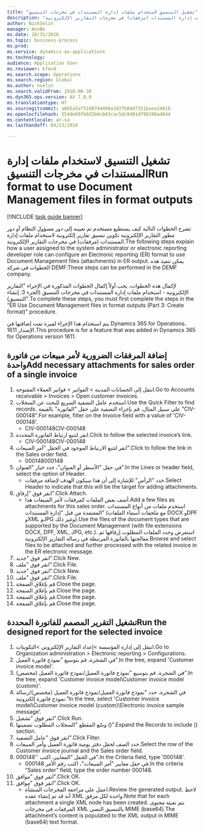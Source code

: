 ```yaml
--- 
title: "تشغيل التنسيق لاستخدام ملفات إدارة المستندات في مخرجات التنسيق‬"
description: "تشرح الخطوات التالية كيف يستطيع مستخدم تم تعيينه إلى دور مسؤول النظام أو دور مطور التقارير الإلكترونية تكوين تنسيق تقارير إلكترونية لاستخدام ملفات إدارة المستندات (مرفقات) في مخرجات التقارير الإلكترونية."
author: NickSelin
manager: AnnBe
ms.date: 10/31/2016
ms.topic: business-process
ms.prod: 
ms.service: dynamics-ax-applications
ms.technology: 
audience: Application User
ms.reviewer: kfend
ms.search.scope: Operations
ms.search.region: Global
ms.author: nselin
ms.search.validFrom: 2016-06-30
ms.dyn365.ops.version: AX 7.0.0
ms.translationtype: HT
ms.sourcegitcommit: a8b5a5af5108744406a3d2fb84d7151baea2481b
ms.openlocfilehash: 554de60fb8d2b6cb03cac5dc8d01df98390ad844
ms.contentlocale: ar-sa
ms.lasthandoff: 04/13/2018

---
```

# <a name="run-format-to-use-document-management-files-in-format-outputs"></a><span data-ttu-id="c217f-103">تشغيل التنسيق لاستخدام ملفات إدارة المستندات في مخرجات التنسيق‬</span><span class="sxs-lookup"><span data-stu-id="c217f-103">Run format to use Document Management files in format outputs</span></span> 

[!INCLUDE [task guide banner](../../includes/task-guide-banner.md)]

<span data-ttu-id="c217f-104">تشرح الخطوات التالية كيف يستطيع مستخدم تم تعيينه إلى دور مسؤول النظام أو دور مطور التقارير الإلكترونية تكوين تنسيق تقارير إلكترونية لاستخدام ملفات إدارة المستندات (مرفقات) في مخرجات التقارير الإلكترونية.</span><span class="sxs-lookup"><span data-stu-id="c217f-104">The following steps explain how a user assigned to the system administrator or electronic reporting developer role can configure an Electronic reporting (ER) format to use Document Management files (attachments) in ER output.</span></span> <span data-ttu-id="c217f-105">يمكن تنفيذ هذه الخطوات في شركة DEMF.</span><span class="sxs-lookup"><span data-stu-id="c217f-105">These steps can be performed in the DEMF company.</span></span>

<span data-ttu-id="c217f-106">لإكمال هذه الخطوات، يجب أولاً إكمال الخطوات المذكورة في الإجراء "التقارير الإلكترونية - استخدام ملفات إدارة المستندات في مخرجات التنسيق (الجزء 3: إنشاء التنسيق)".</span><span class="sxs-lookup"><span data-stu-id="c217f-106">To complete these steps, you must first complete the steps in the “ER Use Document Management files in format outputs (Part 3: Create format)” procedure.</span></span>

<span data-ttu-id="c217f-107">يتم استخدام هذا الإجراء لميزة تمت إضافتها في Dynamics 365 for Operations، الإصدار 1611.</span><span class="sxs-lookup"><span data-stu-id="c217f-107">This procedure is for a feature that was added in Dynamics 365 for Operations version 1611.</span></span>


## <a name="add-necessary-attachments-for-sales-order-of-a-single-invoice"></a><span data-ttu-id="c217f-108">إضافة المرفقات الضرورية لأمر مبيعات من فاتورة واحدة</span><span class="sxs-lookup"><span data-stu-id="c217f-108">Add necessary attachments for sales order of a single invoice</span></span>
1. <span data-ttu-id="c217f-109">انتقل إلى الحسابات المدينة > الفواتير > فواتير العملاء المفتوحة.</span><span class="sxs-lookup"><span data-stu-id="c217f-109">Go to Accounts receivable > Invoices > Open customer invoices.</span></span>
2. <span data-ttu-id="c217f-110">استخدم عامل التصفية السريع للبحث عن السجلات.</span><span class="sxs-lookup"><span data-stu-id="c217f-110">Use the Quick Filter to find records.</span></span> <span data-ttu-id="c217f-111">على سبيل المثال، قم بإجراء التصفية على حقل "الفاتورة" بالقيمة "CIV-000148".</span><span class="sxs-lookup"><span data-stu-id="c217f-111">For example, filter on the Invoice field with a value of 'CIV-000148'.</span></span>
    * <span data-ttu-id="c217f-112">CIV-000148</span><span class="sxs-lookup"><span data-stu-id="c217f-112">CIV-000148</span></span>  
3. <span data-ttu-id="c217f-113">انقر لتتبع ارتباط الفاتورة المحددة.</span><span class="sxs-lookup"><span data-stu-id="c217f-113">Click to follow the selected invoice’s link.</span></span>
    * <span data-ttu-id="c217f-114">CIV-000148</span><span class="sxs-lookup"><span data-stu-id="c217f-114">CIV-000148</span></span>  
4. <span data-ttu-id="c217f-115">انقر لتتبع الارتباط الموجود في الحقل "أمر المبيعات".</span><span class="sxs-lookup"><span data-stu-id="c217f-115">Click to follow the link in the Sales order field.</span></span>
    * <span data-ttu-id="c217f-116">000148</span><span class="sxs-lookup"><span data-stu-id="c217f-116">000148</span></span>  
5. <span data-ttu-id="c217f-117">في حقل "الأسطر أو العنوان‬"، حدد خيار "العنوان".</span><span class="sxs-lookup"><span data-stu-id="c217f-117">In the Lines or header field, select the option of Header.</span></span>
    * <span data-ttu-id="c217f-118">حدد "الرأس" للإشارة إلى أن هذا سيكون الهدف لإضافة مرفقات.</span><span class="sxs-lookup"><span data-stu-id="c217f-118">Select Header to indicate that this will be the target for adding attachments.</span></span>  
6. <span data-ttu-id="c217f-119">انقر فوق "إرفاق".</span><span class="sxs-lookup"><span data-stu-id="c217f-119">Click Attach.</span></span>
    * <span data-ttu-id="c217f-120">أضف بعض الملفات كمرفقات لأمر المبيعات هذا.</span><span class="sxs-lookup"><span data-stu-id="c217f-120">Add a few files as attachments for this sales order.</span></span> <span data-ttu-id="c217f-121">استخدم ملفات من أنواع المستندات المعتمدة من قبل "إدارة المستندات" (مع ملحقات أسماء الملفات DOCX وDPF وXML وJPG وغير ذلك).</span><span class="sxs-lookup"><span data-stu-id="c217f-121">Use the files of the document types that are supported by the Document Management (with file extensions DOCX, DPF, XML, JPG, etc.).</span></span> <span data-ttu-id="c217f-122">استعرض وحدد الملفات المطلوب إرفاقها ثم معالجتها بالفاتورة المرتبطة في رسالة التقارير الإلكترونية.</span><span class="sxs-lookup"><span data-stu-id="c217f-122">Browse and select files to be attached and further processed with the related invoice in the ER electronic message.</span></span>  
7. <span data-ttu-id="c217f-123">انقر فوق "جديد".</span><span class="sxs-lookup"><span data-stu-id="c217f-123">Click New.</span></span>
8. <span data-ttu-id="c217f-124">انقر فوق "ملف".</span><span class="sxs-lookup"><span data-stu-id="c217f-124">Click File.</span></span>
9. <span data-ttu-id="c217f-125">انقر فوق "جديد".</span><span class="sxs-lookup"><span data-stu-id="c217f-125">Click New.</span></span>
10. <span data-ttu-id="c217f-126">انقر فوق "ملف".</span><span class="sxs-lookup"><span data-stu-id="c217f-126">Click File.</span></span>
11. <span data-ttu-id="c217f-127">قم بإغلاق الصفحة.</span><span class="sxs-lookup"><span data-stu-id="c217f-127">Close the page.</span></span>
12. <span data-ttu-id="c217f-128">قم بإغلاق الصفحة.</span><span class="sxs-lookup"><span data-stu-id="c217f-128">Close the page.</span></span>
13. <span data-ttu-id="c217f-129">قم بإغلاق الصفحة.</span><span class="sxs-lookup"><span data-stu-id="c217f-129">Close the page.</span></span>
14. <span data-ttu-id="c217f-130">قم بإغلاق الصفحة.</span><span class="sxs-lookup"><span data-stu-id="c217f-130">Close the page.</span></span>

## <a name="run-the-designed-report-for-the-selected-invoice"></a><span data-ttu-id="c217f-131">تشغيل التقرير المصمم للفاتورة المحددة</span><span class="sxs-lookup"><span data-stu-id="c217f-131">Run the designed report for the selected invoice</span></span>
1. <span data-ttu-id="c217f-132">انتقل إلى إدارة المؤسسة >إعداد التقارير الإلكتروني >التكوينات.</span><span class="sxs-lookup"><span data-stu-id="c217f-132">Go to Organization administration > Electronic reporting > Configurations.</span></span>
2. <span data-ttu-id="c217f-133">في الشجرة، قم بتوسيع "نموذج فاتورة العميل".</span><span class="sxs-lookup"><span data-stu-id="c217f-133">In the tree, expand 'Customer invoice model'.</span></span>
3. <span data-ttu-id="c217f-134">في الشجرة، قم بتوسيع "نموذج فاتورة العميل‬/نموذج فاتورة العميل‬ (مخصص)".</span><span class="sxs-lookup"><span data-stu-id="c217f-134">In the tree, expand 'Customer invoice model\Customer invoice model (custom)'.</span></span>
4. <span data-ttu-id="c217f-135">في الشجرة، حدد "نموذج فاتورة العميل‬/نموذج فاتورة العميل‬ (مخصص)/رسالة نموذج فاتورة إلكترونية."</span><span class="sxs-lookup"><span data-stu-id="c217f-135">In the tree, select 'Customer invoice model\Customer invoice model (custom)\Electronic invoice sample message'.</span></span>
5. <span data-ttu-id="c217f-136">انقر فوق "تشغيل".</span><span class="sxs-lookup"><span data-stu-id="c217f-136">Click Run.</span></span>
6. <span data-ttu-id="c217f-137">وسّع المقطع "السجلات المطلوب تضمينها‬ ()".</span><span class="sxs-lookup"><span data-stu-id="c217f-137">Expand the Records to include () section.</span></span>
7. <span data-ttu-id="c217f-138">انقر فوق "عامل التصفية".</span><span class="sxs-lookup"><span data-stu-id="c217f-138">Click Filter.</span></span>
8. <span data-ttu-id="c217f-139">حدد الصف لحقل دفتر يومية فاتورة العميل وأمر المبيعات.</span><span class="sxs-lookup"><span data-stu-id="c217f-139">Select the row of the Customer invoice journal and the Sales order field.</span></span>
9. <span data-ttu-id="c217f-140">في الحقل "المعايير، اكتب ''000148".</span><span class="sxs-lookup"><span data-stu-id="c217f-140">In the Criteria field, type '000148'.</span></span>
    * <span data-ttu-id="c217f-141">في حقل معايير "أمر المبيعات"، اكتب رقم الأمر 000148.</span><span class="sxs-lookup"><span data-stu-id="c217f-141">In the criteria “Sales order” field, type the order number 000148.</span></span>  
10. <span data-ttu-id="c217f-142">انقر فوق "موافق".</span><span class="sxs-lookup"><span data-stu-id="c217f-142">Click OK.</span></span>
11. <span data-ttu-id="c217f-143">انقر فوق "موافق".</span><span class="sxs-lookup"><span data-stu-id="c217f-143">Click OK.</span></span>
    * <span data-ttu-id="c217f-144">اعمل على مراجعة المخرجات المنشأة.</span><span class="sxs-lookup"><span data-stu-id="c217f-144">Review the generated output.</span></span> <span data-ttu-id="c217f-145">لاحظ أنه قد تم إنشاء عقده XML واحدة لكل مرفق.</span><span class="sxs-lookup"><span data-stu-id="c217f-145">Note that for each attachment a single XML node has been created.</span></span> <span data-ttu-id="c217f-146">تتم تعبئة محتوى المرفقات في مخرجات XML بالتنسيق النصي MIME (base64).</span><span class="sxs-lookup"><span data-stu-id="c217f-146">The attachment’s content is populated to the XML output in MIME (base64) text format.</span></span>  


